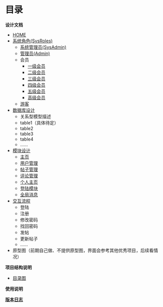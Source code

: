 # 目录

**设计文档** 

- [HOME](https://github.com/gitors/hp-literature/wiki)
- [系统角色(SysRoles)](https://github.com/gitors/hp-literature/wiki/sysRelos)
    - [系统管理员(SysAdmin)](https://github.com/gitors/hp-literature/wiki/sysAdmin)
    - [管理员(Admin)](https://github.com/gitors/hp-literature/wiki/admin)
    - 会员
        - [一级会员](https://github.com/gitors/hp-literature/wiki/member-lv1)
        - [二级会员](https://github.com/gitors/hp-literature/wiki/member-lv2)
        - [三级会员](https://github.com/gitors/hp-literature/wiki/member-lv3)
        - [四级会员](https://github.com/gitors/hp-literature/wiki/member-lv4)
        - [五级会员](https://github.com/gitors/hp-literature/wiki/member-lv5)
        - [高级会员](https://github.com/gitors/hp-literature/wiki/member-top)
    - [游客](https://github.com/gitors/hp-literature/wiki/visitor)
- [数据库设计](https://github.com/gitors/hp-literature/wiki/dataBase)
    - 关系型模型描述
    - table1（具体待定）
    - table2
    - table3
    - table4
    - ……
- [模块设计](https://github.com/gitors/hp-literature/wiki/model)  
    - [主页](https://github.com/gitors/hp-literature/wiki/index) 
    - [用户管理](https://github.com/gitors/hp-literature/wiki/user-management) 
    - [帖子管理](https://github.com/gitors/hp-literature/wiki/article-management) 
    - [评论管理](https://github.com/gitors/hp-literature/wiki/comment-management)
    - [个人主页](https://github.com/gitors/hp-literature/wiki/main-page)
    - [登陆模块](https://github.com/gitors/hp-literature/wiki/login)
    - [全局消息](https://github.com/gitors/hp-literature/wiki/message)
- [交互流程]()
    - 登陆
    - 注册
    - 修改密码
    - 找回密码
    - 发帖
    - 更新帖子
    - ……
- 原型图（前期自己做、不提供原型图，界面会参考其他优秀项目，后续看情况）

**项目结构说明**

- [目录图](https://github.com/gitors/hp-literature/wiki/codeStructure)

**使用说明**

**[版本日志](https://github.com/gitors/hp-literature/wiki/versionLog)**

